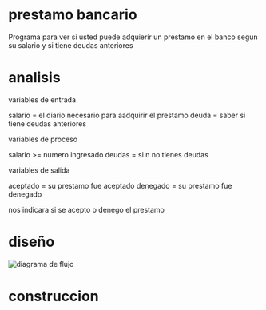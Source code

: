 # prestamo bancario
Programa para ver si usted puede adquierir un prestamo en el banco segun su salario y si tiene deudas anteriores

# analisis 

variables de entrada 

salario = el diario necesario para aadquirir el prestamo
deuda = saber si tiene deudas anteriores

variables de proceso

salario >= numero ingresado
deudas = si n no tienes deudas 

variables de salida 

aceptado = su prestamo fue aceptado
denegado = su prestamo fue denegado

nos indicara si se acepto o denego el prestamo

# diseño 
![diagrama de flujo](digagrama.png "diagrama de flujo")

# construccion




